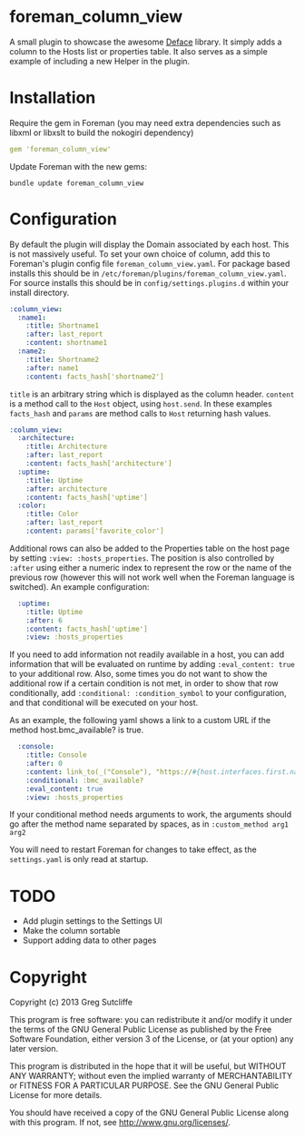 # foreman\_column\_view

A small plugin to showcase the awesome [Deface](https://github.com/spree/deface)
library. It simply adds a column to the Hosts list or properties table. It also
serves as a simple example of including a new Helper in the plugin.

# Installation

Require the gem in Foreman (you may need extra dependencies such as libxml or libxslt
to build the nokogiri dependency)

```yaml
gem 'foreman_column_view'
```

Update Foreman with the new gems:

    bundle update foreman_column_view

# Configuration

By default the plugin will display the Domain associated by each host. This is not
massively useful. To set your own choice of column, add this to Foreman's plugin config file
`foreman_column_view.yaml`. For package based installs this should be in
`/etc/foreman/plugins/foreman_column_view.yaml`. For source installs this should be in
`config/settings.plugins.d` within your install directory.

```yaml
:column_view:
  :name1:
    :title: Shortname1
    :after: last_report
    :content: shortname1
  :name2:
    :title: Shortname2
    :after: name1
    :content: facts_hash['shortname2']
```

`title` is an arbitrary string which is displayed as the column header. `content` is
a method call to the `Host` object, using `host.send`. In these examples `facts_hash`
and `params` are method calls to `Host` returning hash values.

```yaml
:column_view:
  :architecture:
    :title: Architecture
    :after: last_report
    :content: facts_hash['architecture']
  :uptime:
    :title: Uptime
    :after: architecture
    :content: facts_hash['uptime']
  :color:
    :title: Color
    :after: last_report
    :content: params['favorite_color']

```

Additional rows can also be added to the Properties table on the host page by setting
`:view: :hosts_properties`.  The position is also controlled by `:after` using either a
numeric index to represent the row or the name of the previous row (however this will
not work well when the Foreman language is switched).  An example configuration:

```yaml
  :uptime:
    :title: Uptime
    :after: 6
    :content: facts_hash['uptime']
    :view: :hosts_properties
```

If you need to add information not readily available in a host, you can add information that
will be evaluated on runtime by adding `:eval_content: true` to your additional row.
Also, some times you do not want to show the additional row if a certain condition is not met,
in order to show that row conditionally, add `:conditional: :condition_symbol` to your configuration,
and that conditional will be executed on your host.

As an example, the following yaml shows a link to a custom URL if the method host.bmc_available? is true.

```yaml
  :console:
    :title: Console
    :after: 0
    :content: link_to(_("Console"), "https://#{host.interfaces.first.name}.domainname", { :class => "btn btn-info" } )
    :conditional: :bmc_available?
    :eval_content: true
    :view: :hosts_properties
```

If your conditional method needs arguments to work, the arguments should go after the method name separated by
spaces, as in `:custom_method arg1 arg2`


You will need to restart Foreman for changes to take effect, as the `settings.yaml` is
only read at startup.

# TODO

* Add plugin settings to the Settings UI
* Make the column sortable
* Support adding data to other pages

# Copyright

Copyright (c) 2013 Greg Sutcliffe

This program is free software: you can redistribute it and/or modify
it under the terms of the GNU General Public License as published by
the Free Software Foundation, either version 3 of the License, or
(at your option) any later version.

This program is distributed in the hope that it will be useful,
but WITHOUT ANY WARRANTY; without even the implied warranty of
MERCHANTABILITY or FITNESS FOR A PARTICULAR PURPOSE.  See the
GNU General Public License for more details.

You should have received a copy of the GNU General Public License
along with this program.  If not, see <http://www.gnu.org/licenses/>.
